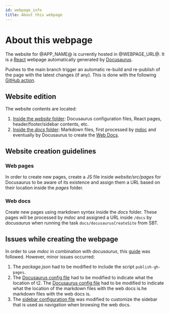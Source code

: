 ```yaml
---
id: webpage_info
title: About this webpage
---
```


# About this webpage

The website for @APP_NAME@ is currently hosted in @WEBPAGE_URL@. It is a [React](https://reactjs.org/) webpage
automatically generated by [Docusaurus](https://docusaurus.io/).

Pushes to the main branch trigger an automatic re-build and re-publish of the page with the latest changes (if any).
This is done with the
following [GitHub action](https://github.com/weso/rdfshape-api/blob/master/.github/workflows/publish_gh_pages.yml).

## Website edition

The website contents are located:

1. <ins>Inside the [_website_](https://github.com/weso/rdfshape-api/tree/master/website) folder</ins>: Docusaurus
   configuration files, React pages, header/footer/sidebar contents, etc.
2. <ins>Inside the [_docs_](https://github.com/weso/rdfshape-api/tree/master/docs) folder</ins>: Markdown files, first
   processed by [mdoc](https://scalameta.org/mdoc/) and eventually by Docusaurus to create
   the [Web Docs](https://www.weso.es/rdfshape-api/docs/).

## Website creation guidelines

### Web pages

In order to create new pages, create a JS file inside _website/src/pages_ for Docusaurus to be aware of its existence
and assign them a URL based on their location inside the _pages_ folder.

### Web docs

Create new pages using markdown syntax inside the _docs_ folder. These pages will be processed by _mdoc_ and assigned a
URL inside `/docs` by _docusaurus_ when running the task `docs/docusaurusCreateSite` from SBT.

## Issues while creating the webpage

In order to use _mdoc_ in combination with _docusaurus_, this [guide](https://scalameta.org/mdoc/docs/docusaurus.html)
was followed. However, minor issues occurred:

1. The _package.json_ had to be modified to include the script `publish-gh-pages`.
2. The [Docusaurus config file](https://github.com/weso/rdfshape-api/blob/master/website/docusaurus.config.js) had to be
   modified to indicate what the location of t2.
   The [Docusaurus config file](https://github.com/weso/rdfshape-api/blob/master/website/docusaurus.config.js) had to be
   modified to indicate what the location of the markdown files with the web docs is.he markdown files with the web docs
   is.
3. The [sidebar configuration file](https://github.com/weso/rdfshape-api/blob/master/website/sidebars.js) was modified
   to customize the sidebar that is used as navigation when browsing the web docs.